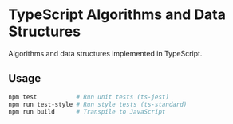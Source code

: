 # TypeScript Algorithms and Data Structures

Algorithms and data structures implemented in TypeScript.

## Usage

```bash
npm test           # Run unit tests (ts-jest)
npm run test-style # Run style tests (ts-standard)
npm run build      # Transpile to JavaScript
```

